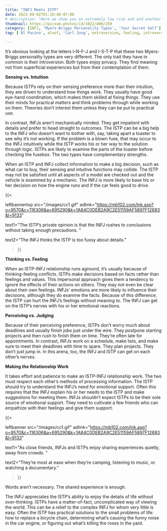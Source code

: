 ```yaml
---
title: "INFJ Meets ISTP"
date: 2023-08-02T01:10:48-07:00
# description: "Here we show you an extremely low risk and and another medium risk approach to earn passive income "
thumbnail: https://picsum.photos/id/1022/400/250
category: [INFJ, 'Myers-Briggs Personality Types', 'Your Secret Self']
tag: ['Al Pacino', aloof, 'Carl Jung', extraversion, feeling, introversion, introvert, judging, MBTI, Myers-Briggs, perceiving, personality, personality type, psychology, relationships, thinking, 'Tiger Woods']

---
```


It’s obvious looking at the letters I-N-F-J and I-S-T-P that these two Myers-Briggs personality types are very different. The only trait they have in common is their introversion. Both types enjoy privacy. They find meaning not from superficial experiences but from their contemplation of them.

**Sensing vs. Intuition**

Because ISTPs rely on their sensing preference more than their intuition, they are driven to understand how things work. They usually have good eye-hand coordination, which makes them skilled at fixing things. They use their minds for practical matters and think problems through while working on them. Theories don’t interest them unless they can be put to practical use.

In contrast, INFJs aren’t mechanically minded. They get impatient with details and prefer to head straight to outcomes. The ISTP can be a big help to the INFJ who doesn’t want to bother with, say, taking apart a toaster to see why it’s not working. If the problem is a blown fuse, that may occur to the INFJ intuitively while the ISTP works his or her way to the solution through logic. ISTPs are likely to examine the parts of the toaster before checking the fusebox. The two types have complementary strengths.

When an ISTP and INFJ collect information to make a big decision, such as what car to buy, their sensing and intuitive functions may collide. The ISTP may not be satisfied until all aspects of a model are checked out and the vehicle is examined by a mechanic. The INFJ is more likely to base his or her decision on how the engine runs and if the car feels good to drive. 


<!-- <p><a href="https://b2079ao3af6w8x6oqqmceog410.hop.clickbank.net" class="one" target="_blank" title="Soutmate Compatibility Reading">Get Your Soutmate Compatibility Reading Now</a></p> -->

{{< 

leftbannertop src="/images/cc1.gif" adlink="https://mb102.com/lnk.asp?o=9570&c=116306&a=695290&k=1A84C0DEB2A9C2E51159AF5897F12683&l=9133"  

text1="The ISTP’s private opinion is that the INFJ rushes to conclusions without taking enough precautions. " 

text2="The INFJ thinks the ISTP is too fussy about details."

>}}

**Thinking vs. Feeling**

When an ISTP-INFJ relationship runs aground, it’s usually because of thinking-feeling conflicts. ISTPs make decisions based on facts rather than feelings and values. This impersonal approach gives them a tendency to ignore the effects of their actions on others. They may not even be clear about their own feelings. INFJs’ emotions are more likely to influence their decisions, although they do examine the facts. Because of this difference, the ISTP can hurt the INFJ’s feelings without meaning to. The INFJ can get on the ISTP’s nerves with his or her emotional reactions.

**Perceiving vs. Judging**

Because of their perceiving preference, ISTPs don’t worry much about deadlines and usually finish jobs just under the wire. They postpone starting projects and then rush to finish them on time. They’re often late for appointments. In contrast, INFJs work on a schedule, make lists, and make sure to meet their deadlines with time to spare. They plan projects. They don’t just jump in. In this arena, too, the INFJ and ISTP can get on each other’s nerves.

**Making the Relationship Work**

It takes effort and patience to make an ISTP-INFJ relationship work. The two must respect each other’s methods of processing information. The ISTP should try to understand the INFJ’s need for emotional support. Often this requires that the INFJ explain his or her needs to the ISTP and make suggestions for meeting them. INFJs shouldn’t expect ISTPs to be their sole source of emotional support. They need to cultivate a few friends who can empathize with their feelings and give them support.

{{< 

leftbanner src="/images/cc1.gif" adlink="https://mb102.com/lnk.asp?o=9570&c=116306&a=695290&k=1A84C0DEB2A9C2E51159AF5897F12683&l=9133"  

text1="As close friends, INFJs and ISTPs enjoy sharing experiences quietly, away from crowds. " 

text2="They’re most at ease when they’re camping, listening to music, or watching a documentary."

>}}

Words aren’t necessary. The shared experience is enough.

The INFJ appreciates the ISTP’s ability to enjoy the details of life without over-thinking. ISTPs have a matter-of-fact, uncomplicated way of viewing the world. This can be a relief to the complex INFJ for whom very little is easy. Often the ISTP has practical solutions to the small problems of life: how to replace a bicycle chain, determining what’s causing the funny noise in the car engine, or figuring out what’s killing the roses in the yard.

